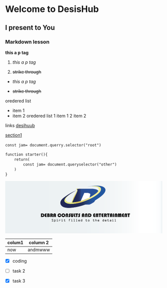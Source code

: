# Welcome to DesisHub
## I present to You
### Markdown lesson

**this a p tag**

1. *this a p tag*

2. ~~strike through~~
- *this a p tag*

- ~~strike through~~

oredered list
- item 1
- item 2
oredered list
1 item 1
2 item 2

links
[desihuub](desishub.org)

[section1](./iroid.html)

``const jam= document.querry.selector("root")``
``` JS
function starter(){
    return(
        const jam= document.queryselector("other")
    )
}

```

![image](banner-4.png)

|colum1 |column 2|
|-------|--------|
|now    |andmwww |

- [x] coding

- [ ]  task 2

- [x] task 3

